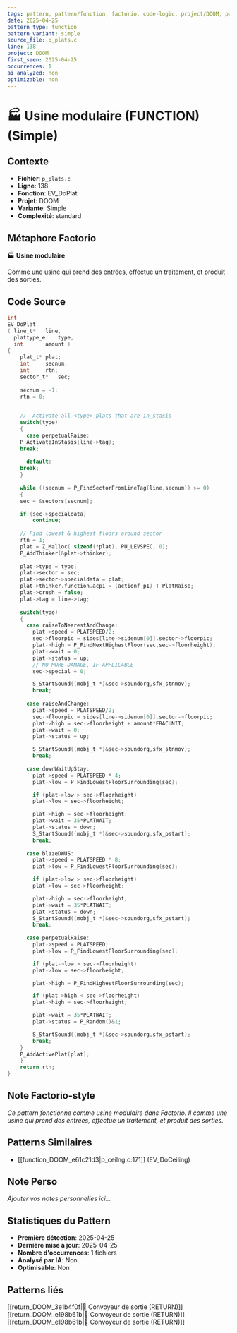 ```yaml
---
tags: pattern, pattern/function, factorio, code-logic, project/DOOM, pattern/variant/simple
date: 2025-04-25
pattern_type: function
pattern_variant: simple
source_file: p_plats.c
line: 138
project: DOOM
first_seen: 2025-04-25
occurrences: 1
ai_analyzed: non
optimizable: non
---
```


# 🏭 Usine modulaire (FUNCTION) (Simple)

## Contexte
- **Fichier**: `p_plats.c`
- **Ligne**: 138
- **Fonction**: EV_DoPlat
- **Projet**: DOOM
- **Variante**: Simple
- **Complexité**: standard

## Métaphore Factorio
🏭 **Usine modulaire**

Comme une usine qui prend des entrées, effectue un traitement, et produit des sorties.

## Code Source
```c
int
EV_DoPlat
( line_t*	line,
  plattype_e	type,
  int		amount )
{
    plat_t*	plat;
    int		secnum;
    int		rtn;
    sector_t*	sec;
	
    secnum = -1;
    rtn = 0;

    
    //	Activate all <type> plats that are in_stasis
    switch(type)
    {
      case perpetualRaise:
	P_ActivateInStasis(line->tag);
	break;
	
      default:
	break;
    }
	
    while ((secnum = P_FindSectorFromLineTag(line,secnum)) >= 0)
    {
	sec = &sectors[secnum];

	if (sec->specialdata)
	    continue;
	
	// Find lowest & highest floors around sector
	rtn = 1;
	plat = Z_Malloc( sizeof(*plat), PU_LEVSPEC, 0);
	P_AddThinker(&plat->thinker);
		
	plat->type = type;
	plat->sector = sec;
	plat->sector->specialdata = plat;
	plat->thinker.function.acp1 = (actionf_p1) T_PlatRaise;
	plat->crush = false;
	plat->tag = line->tag;
	
	switch(type)
	{
	  case raiseToNearestAndChange:
	    plat->speed = PLATSPEED/2;
	    sec->floorpic = sides[line->sidenum[0]].sector->floorpic;
	    plat->high = P_FindNextHighestFloor(sec,sec->floorheight);
	    plat->wait = 0;
	    plat->status = up;
	    // NO MORE DAMAGE, IF APPLICABLE
	    sec->special = 0;		

	    S_StartSound((mobj_t *)&sec->soundorg,sfx_stnmov);
	    break;
	    
	  case raiseAndChange:
	    plat->speed = PLATSPEED/2;
	    sec->floorpic = sides[line->sidenum[0]].sector->floorpic;
	    plat->high = sec->floorheight + amount*FRACUNIT;
	    plat->wait = 0;
	    plat->status = up;

	    S_StartSound((mobj_t *)&sec->soundorg,sfx_stnmov);
	    break;
	    
	  case downWaitUpStay:
	    plat->speed = PLATSPEED * 4;
	    plat->low = P_FindLowestFloorSurrounding(sec);

	    if (plat->low > sec->floorheight)
		plat->low = sec->floorheight;

	    plat->high = sec->floorheight;
	    plat->wait = 35*PLATWAIT;
	    plat->status = down;
	    S_StartSound((mobj_t *)&sec->soundorg,sfx_pstart);
	    break;
	    
	  case blazeDWUS:
	    plat->speed = PLATSPEED * 8;
	    plat->low = P_FindLowestFloorSurrounding(sec);

	    if (plat->low > sec->floorheight)
		plat->low = sec->floorheight;

	    plat->high = sec->floorheight;
	    plat->wait = 35*PLATWAIT;
	    plat->status = down;
	    S_StartSound((mobj_t *)&sec->soundorg,sfx_pstart);
	    break;
	    
	  case perpetualRaise:
	    plat->speed = PLATSPEED;
	    plat->low = P_FindLowestFloorSurrounding(sec);

	    if (plat->low > sec->floorheight)
		plat->low = sec->floorheight;

	    plat->high = P_FindHighestFloorSurrounding(sec);

	    if (plat->high < sec->floorheight)
		plat->high = sec->floorheight;

	    plat->wait = 35*PLATWAIT;
	    plat->status = P_Random()&1;

	    S_StartSound((mobj_t *)&sec->soundorg,sfx_pstart);
	    break;
	}
	P_AddActivePlat(plat);
    }
    return rtn;
}
```

## Note Factorio-style
*Ce pattern fonctionne comme usine modulaire dans Factorio. Il comme une usine qui prend des entrées, effectue un traitement, et produit des sorties.*

## Patterns Similaires
- [[function_DOOM_e61c21d3|p_ceilng.c:171]] (EV_DoCeiling)

## Note Perso
*Ajouter vos notes personnelles ici...*

## Statistiques du Pattern
- **Première détection**: 2025-04-25
- **Dernière mise à jour**: 2025-04-25
- **Nombre d'occurrences**: 1 fichiers
- **Analysé par IA**: Non
- **Optimisable**: Non

## Patterns liés
[[return_DOOM_3e1b4f0f|🚚 Convoyeur de sortie (RETURN)]]
[[return_DOOM_e198b61b|🚚 Convoyeur de sortie (RETURN)]]
[[return_DOOM_e198b61b|🚚 Convoyeur de sortie (RETURN)]]
